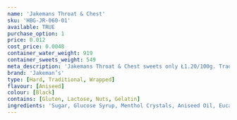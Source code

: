 ```yaml
---
name: 'Jakemans Throat & Chest'
sku: 'HBG-JR-060-01'
available: TRUE
purchase_option: 1
price: 0.012
cost_price: 0.0048
container_water_weight: 919
container_sweets_weight: 549
meta_description: 'Jakemans Throat & Chest sweets only Ł1.20/100g. Traditional sweets and more at Humbugs Confectionery Store. Specialists in satisfying your sweet tooth!'
brand: 'Jakeman’s'
type: [Hard, Traditional, Wrapped]
flavour: [Aniseed]
colour: [Black]
contains: [Gluten, Lactose, Nuts, Gelatin]
ingredients: 'Sugar, Glucose Syrup, Menthol Crystals, Aniseed Oil, Eucalyptus Oil, Colour: Vegetable Carbon, Natural Flavouring'
---
```

